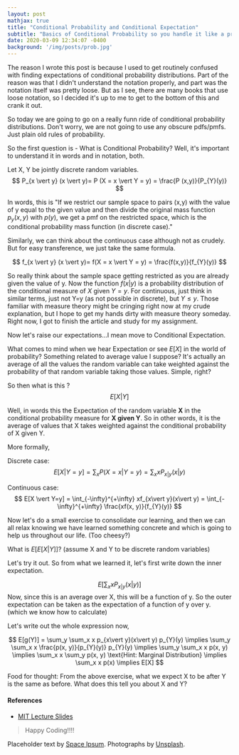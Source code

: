 ```yaml
---
layout: post
mathjax: true
title: "Conditional Probability and Conditional Expectation"
subtitle: "Basics of Conditional Probability so you handle it like a pro"
date: 2020-03-09 12:34:07 -0400
background: '/img/posts/prob.jpg'
---
```




<p>The reason I wrote this post is because I used to get routinely confused with finding expectations of conditional probability distributions. Part of the reason was that I didn't understand the notation properly, and part was the notation itself was pretty loose. But as I see, there are many books that use loose notation, so I decided it's up to me to get to the bottom of this and crank it out.</p>

<p>So today we are going to go on a really funn ride of conditional probability distributions. Don't worry, we are not going to use any obscure pdfs/pmfs. Just plain old rules of probability.</p>

<p>So the first question is - What is Conditional Probability? Well, it's important to understand it in words and in notation, both.

Let X, Y be jointly discrete random variables.
$$
    P_{x \vert y} (x \vert y)= P (X = x \vert Y = y) = \frac{P (x,y)}{P_{Y}(y)}
$$

In words, this is "If we restrict our sample space to pairs (x,y) with the value of y equal to the given value and then divide the original mass function $p_{y}(x,y)$ with $p(y)$, we get a pmf on the restricted space, which is the conditional probability mass function (in discrete case)."

Similarly, we can think about the continuous case although not as crudely. But for easy transference, we just take the same formula.

$$ f_{x \vert y} (x \vert y)= f(X = x \vert Y = y) = \frac{f(x,y)}{f_{Y}(y)} $$

So really think about the sample space getting restricted as you are already given the value of y. Now the function $f(x \vert y)$ is a probability distribution of the conditional measure of $X$ given $Y=y$. For continuous, just think in similar terms, just not Y=y (as not possible in discrete), but $Y \leq y$. Those familiar with measure theory might be cringing right now at my crude explanation, but I hope to get my hands dirty with measure theory someday. Right now, I got to finish the article and study for my assignment.</p>

<p>Now let's raise our expectations...I mean move to Conditional Expectation.

What comes to mind when we hear Expectation or see $E[X]$ in the world of probability? Something related to average value I suppose? It's actually an average of all the values the random variable can take weighted against the probability of that random variable taking those values. Simple, right?

So then what is this ? $$ E[X \vert Y] $$

Well, in words this the Expectation of the random variable <strong>X</strong> in the conditional probability measure for <strong>X given Y</strong>.
So in other words, it is the average of values that X takes weighted against the conditional probability of X given Y.</p>

<p>
More formally,

Discrete case:
$$
E[X \vert Y=y] = \sum_x P(X = x \vert Y = y) = \sum_x xP_{x\vert y}(x\vert y)
$$

Continuous case:
$$
E[X \vert Y=y] = \int_{-\infty}^{+\infty} xf_{x\vert y}(x\vert y) = \int_{-\infty}^{+\infty} \frac{xf(x, y)}{f_{Y}(y)}
$$


Now let's do a small exercise to consolidate our learning, and then we can all relax knowing we have learned something concrete and which is going to help us throughout our life. (Too cheesy?)

What is $E[E[X\vert Y]]$? (assume X and Y to be discrete random variables)

Let's try it out.
So from what we learned it, let's first write down the inner expectation.

$$
E[ \sum_x xP_{x\vert y}(x\vert y)]
$$
Now, since this is an average over X, this will be a function of y. So the outer expectation can be taken as the expectation of a function of y over y. (which we know how to calculate)

Let's write out the whole expression now,

$$
E[g(Y)] =  \sum_y \sum_x x p_{x\vert y}(x\vert y) p_{Y}(y)
\implies  \sum_y \sum_x x \frac{p(x, y)}{p_{Y}(y)} p_{Y}(y)
\implies \sum_y \sum_x x p(x, y)
\implies  \sum_x x \sum_y p(x, y)
\text{Hint: Marginal Distribution}
\implies \sum_x x p(x)
\implies E[X]
$$

Food for thought: From the above exercise, what we expect X to be after Y is the same as before. What does this tell you about X and Y?
</p>

<h4>References</h4>
<ul>
    <li> <a href="https://ocw.mit.edu/courses/mathematics/18-440-probability-and-random-variables-spring-2014/lecture-notes/MIT18_440S14_Lecture26.pdf">MIT Lecture Slides</a></li>
</ul>

<blockquote class="blockquote">Happy Coding!!!!</blockquote>
<p>Placeholder text by <a href="http://spaceipsum.com/">Space Ipsum</a>. Photographs by <a href="https://unsplash.com/">Unsplash</a>.</p>
